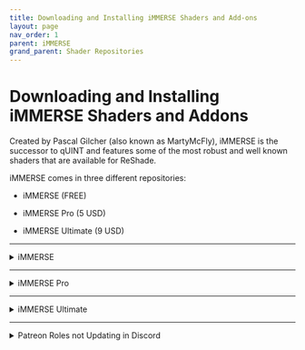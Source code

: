 ```yaml
---
title: Downloading and Installing iMMERSE Shaders and Add-ons
layout: page
nav_order: 1
parent: iMMERSE
grand_parent: Shader Repositories
---
```


# Downloading and Installing iMMERSE Shaders and Addons

Created by Pascal Gilcher (also known as MartyMcFly), iMMERSE is the successor to qUINT and features some of the most robust and well known shaders that are available for ReShade.

iMMERSE comes in three different repositories:

* iMMERSE (FREE)

* iMMERSE Pro (5 USD)

* iMMERSE Ultimate (9 USD)

---

<details markdown="block" class="details-tree">
<summary>iMMERSE</summary>

iMMERSE is the core repository of shaders from Pascal that are available [on GitHub](https://github.com/martymcmodding/iMMERSE).

The iMMERSE repository includes:

* iMMERSE Launchpad

* iMMERSE MXAO

* iMMERSE Sharpen

* iMMERSE Anti-Aliasing

---

<details markdown="block" class="details-tree">
<summary>Installing the iMMERSE Repository</summary>

To install the iMMERSE repository, utilize the ReShade Installer to download the iMMERSE repository during the shader installation process.

**Alternatively**, if you would like to install this repository manually, check out [our guide for installing ReShade shaders manually](https://guides.martysmods.com/docs/reshade-guides/manual-reshade-installs/#step-1-create-a-reshade-shaders-folder)!

</details>

</details>

---

<details markdown="block" class="details-tree">
<summary>iMMERSE Pro</summary>

iMMERSE Pro is a premium repository of Pascal's shaders, available to [the "Raytracers" tier members from Pascal's Patreon](http://www.patreon.com/mcflypg).

For $5 USD, you can access this repository, which currently features:

* iMMERSE Pro RTGI

* iMMERSE Pro Clarity

* iMMERSE Pro Depth of Field

* iMMERSE Pro ReGrade

* iMMERSE Pro Solaris

---

<details markdown="block" class="details-tree">
<summary>Downloading and Installing the iMMERSE Pro Repository</summary>

To access the iMMERSE Pro Archive, make sure you're a current subscriber to [Pascal's Patreon at the $5 USD Raytracers tier](http://www.patreon.com/mcflypg).

Once subscribed, you are able to download iMMERSE Pro shaders from [Pascal's Discord (PGHUB)](https://discord.com/invite/wY49KMxjHT). You can find the latest iMMERSE Pro shader archive in the [#downloads-level-1](https://discord.com/channels/494578207505514496/494599998059839498) Discord channel.

You are free to keep these shaders after your subscription and you will not be revoked access to these shaders at any given point. You are also free to end your subscription at any time.

Once you've downloaded the latest iMMERSE Pro Shader archive, you can install them with a simple drag and drop procedure. This process is shown in [our guide for installing ReShade Shaders manually](https://guides.martysmods.com/docs/reshade-guides/manual-reshade-installs/#step-1-create-a-reshade-shaders-folder)!

</details>

</details>

---

<details markdown="block" class="details-tree">
<summary>iMMERSE Ultimate</summary>

iMMERSE Ultimate is an aditional premium collection of Pascal's shaders, available to [the "Pathtracers" tier members from Pascal's Patreon](http://www.patreon.com/mcflypg).

For $10 USD, you can access this suite, which features:

* iMMERSE Ultimate Convolution Bloom

* iMMERSE Ultimate ReGrade +

---

<details markdown="block" class="details-tree">
<summary>Downloading the iMMERSE Ultimate Repository</summary>

To access the iMMERSE Ultimate repository, make sure you're a current subscriber to [Pascal's Patreon for the $10 USD Pathtracers tier](http://www.patreon.com/mcflypg).

Once subscribed, you are able to download iMMERSE Pro repository from [Pascal's Discord (PGHUB)](https://discord.com/invite/wY49KMxjHT). 

You can find the latest iMMERSE Pro shader archive in the [#downloads-level-2](https://discord.com/channels/494578207505514496/494599917273350164) Discord channel.

You are free to keep these shaders after your subscription and you will not be revoked access to these shaders at any given point. You are also free to end your subscription at any time.

</details>

---

<details markdown="block" class="details-tree">
<summary>Installing iMMERSE Ultimate Shaders</summary>

Once you've downloaded the latest iMMERSE Ultimate Shader archive, you can install them with a simple drag and drop procedure. This process is shown in [our guide for installing ReShade Shaders manually](https://guides.martysmods.com/docs/reshade-guides/manual-reshade-installs/#step-1-create-a-reshade-shaders-folder)!

</details>

---

<details markdown="block" class="details-tree">
<summary>Installing iMMERSE Ultimate Add-ons</summary>

## **Step 1:** Open the iMMERSE Ultimate Archive

Open the iMMERSE Ultimate archive that you've downloaded from the PGHub Discord:

![Image](../images/downloading-and-installing-immerse-shaders/immerse_ultimate_archive.jpg)

---

## **Step 2:** Navigate to the Addons Folder

Open the `Addons` folder within the iMMERSE Ultimate Archive

![Image](../images/downloading-and-installing-immerse-shaders/immerse_ultimate_addons.jpg)

---

## **Step 3:** Open Your Game Folder

Navigate to your game folder where ReShade and the game exectuable exist.

If you're unsure where your game directory is located, please see our guide on [how to locate your game's executable](https://guides.martysmods.com/docs/special-and-others/finding-your-game-executable-and-directory/) for assistance!

---

## **Step 4:** Drag and Drop the Addons Into Your Game Folder

Drag and drop the addon files from the iMMERSE Ultimate archive into your game folder.

![Image](../images/downloading-and-installing-immerse-shaders/addons_drag_and_drop.jpg)

After moving the addon files into your game folder, you've sucessfully installed the iMMERSE Ultimate Add-on portion of the archive!

</details>

</details>

---

<details markdown="block" class="details-tree">
<summary>Patreon Roles not Updating in Discord</summary>

If you're having trouble accessing the iMMERSE Pro archive due to role permissions in the Discord, follow these steps to resolve the issue:

---

## **Step 1:** Open Patreon's `Connected Apps` Settings

Navigate to [Patreon's 'Connected Apps' Settings](https://www.patreon.com/settings/apps/)

---

## **Step 2:** Navigate to the Discord Account Connections

Click the `Discord` Icon:

![Image](../images/downloading-and-installing-immerse-shaders/patreon_discord_icon.jpg) 

---

## **Step 3:** Disconnect your Discord Account

Click `Disconnect` to unlink your Discord Account from Patreon:

![Image](../images/downloading-and-installing-immerse-shaders/patreon_disconnect_discord.jpg)

---

## **Step 4:** Reconnect your Discord Account

Click `Connect` and sign into your Discord account:

![Image](../images/downloading-and-installing-immerse-shaders/patreon_connect_discord.jpg)

---

## **Step 5:** Grant Discord Permissions for Patreon

Grant Permission by clicking `Authorize`:

![Image](../images/downloading-and-installing-immerse-shaders/discord_authorize.jpg)

---

## **Step 6:** Check Your Role Access
Finally, verify your updated roles within the PGHub Discord Server.

If you still do not have your Patreon roles in Discord, please leave the Discord server and then rejoin through Patreon!

</details>